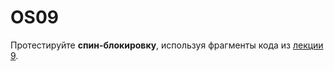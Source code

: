 # OS09

Протестируйте **спин-блокировку**, используя фрагменты кода из [лекции 9](https://github.com/mlkv52git/sibsutis_os-2022/blob/main/Лекции/Лекция9-2022.pdf).
